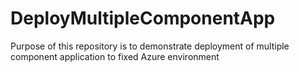 # DeployMultipleComponentApp
Purpose of this repository is to demonstrate deployment of multiple component application to fixed Azure environment
